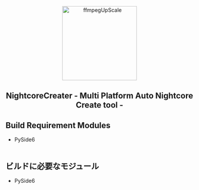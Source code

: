 <div align="center">
	<a href="https://github.com/CrossDarkrix/NightcoreCreater">
	<img width="200px" height="200px" alt="ffmpegUpScale" src="https://raw.githubusercontent.com/CrossDarkrix/NightcoreCreater/main/image/NightcoreCreaterIcon"></a>
</div>

<h2 align="center">NightcoreCreater - Multi Platform Auto Nightcore Create tool -</h2>
<div>
	<h2>Build Requirement Modules</h2>
	<ul>
		<li>PySide6</li><br>
	</ul>
</div>
<div>
	<h2>ビルドに必要なモジュール</h2>
	<ul>
		<li>PySide6</li><br>
	</ul>
</div>
